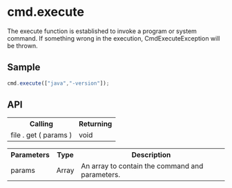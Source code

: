 <H1>cmd.execute</H1>

The execute function is established to invoke a program or system command.
If something wrong in the execution, CmdExecuteException will be thrown.
<h2>Sample</h2>

```javascript
cmd.execute(["java","-version"]);
```

<h2>API</h2>

<table>
<tr><th>Calling</th><th>Returning</th></tr>
<tr><td>file . get ( params )</td><td>void</td></tr>
</table>


<table>
<tr><th>Parameters</th><th>Type</th><th>Description</th></tr>
<tr><td>params</td><td>Array</td><td>An array to contain the command and parameters.</td></tr>
</table>
